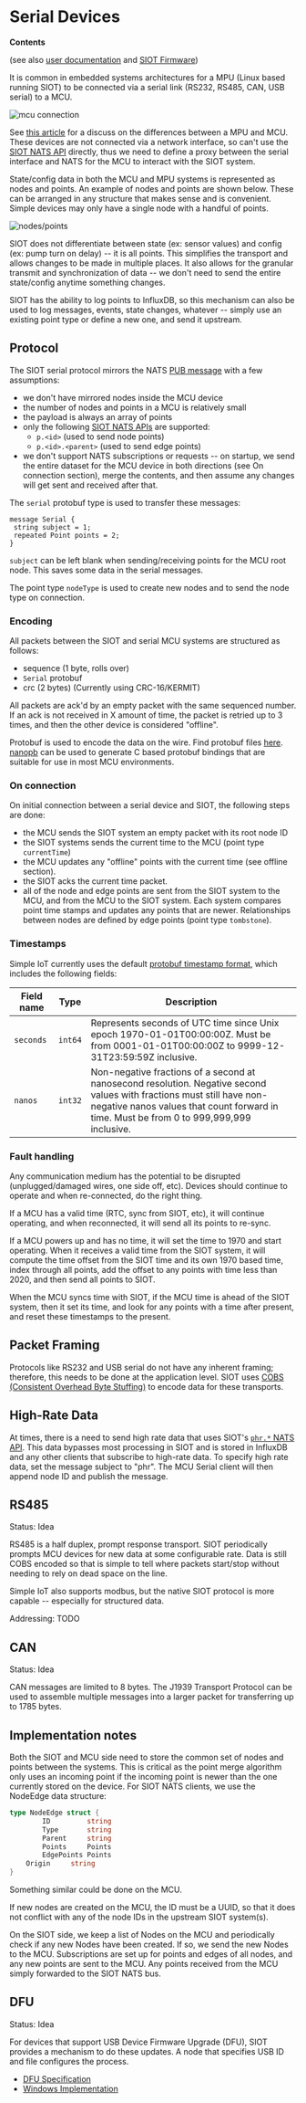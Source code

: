 # Serial Devices

**Contents**

<!-- toc -->

(see also [user documentation](../user/mcu.md) and
[SIOT Firmware](https://github.com/simpleiot/firmware/tree/master/Arduino))

It is common in embedded systems architectures for a MPU (Linux based running
SIOT) to be connected via a serial link (RS232, RS485, CAN, USB serial) to a
MCU.

![mcu connection](../user/images/mcu.png)

See
[this article](http://bec-systems.com/site/1540/microcontroller-mcu-or-microprocessor-mpu)
for a discuss on the differences between a MPU and MCU. These devices are not
connected via a network interface, so can't use the [SIOT NATS API](api.md#nats)
directly, thus we need to define a proxy between the serial interface and NATS
for the MCU to interact with the SIOT system.

State/config data in both the MCU and MPU systems is represented as nodes and
points. An example of nodes and points are shown below. These can be arranged in
any structure that makes sense and is convenient. Simple devices may only have a
single node with a handful of points.

![nodes/points](images/mcu-nodes.png)

SIOT does not differentiate between state (ex: sensor values) and config (ex:
pump turn on delay) -- it is all points. This simplifies the transport and
allows changes to be made in multiple places. It also allows for the granular
transmit and synchronization of data -- we don't need to send the entire
state/config anytime something changes.

SIOT has the ability to log points to InfluxDB, so this mechanism can also be
used to log messages, events, state changes, whatever -- simply use an existing
point type or define a new one, and send it upstream.

## Protocol

The SIOT serial protocol mirrors the NATS
[PUB message](https://docs.nats.io/reference/reference-protocols/nats-protocol#pub)
with a few assumptions:

- we don't have mirrored nodes inside the MCU device
- the number of nodes and points in a MCU is relatively small
- the payload is always an array of points
- only the following [SIOT NATS APIs](api.md#nats) are supported:
  - `p.<id>` (used to send node points)
  - `p.<id>.<parent>` (used to send edge points)
- we don't support NATS subscriptions or requests -- on startup, we send the
  entire dataset for the MCU device in both directions (see On connection
  section), merge the contents, and then assume any changes will get sent and
  received after that.

The `serial` protobuf type is used to transfer these messages:

```
message Serial {
 string subject = 1;
 repeated Point points = 2;
}
```

`subject` can be left blank when sending/receiving points for the MCU root node.
This saves some data in the serial messages.

The point type `nodeType` is used to create new nodes and to send the node type
on connection.

### Encoding

All packets between the SIOT and serial MCU systems are structured as follows:

- sequence (1 byte, rolls over)
- `Serial` protobuf
- crc (2 bytes) (Currently using CRC-16/KERMIT)

All packets are ack'd by an empty packet with the same sequenced number. If an
ack is not received in X amount of time, the packet is retried up to 3 times,
and then the other device is considered "offline".

Protobuf is used to encode the data on the wire. Find protobuf files
[here](https://github.com/simpleiot/simpleiot/tree/master/internal/pb).
[nanopb](https://github.com/nanopb/nanopb) can be used to generate C based
protobuf bindings that are suitable for use in most MCU environments.

### On connection

On initial connection between a serial device and SIOT, the following steps are
done:

- the MCU sends the SIOT system an empty packet with its root node ID
- the SIOT systems sends the current time to the MCU (point type `currentTime`)
- the MCU updates any "offline" points with the current time (see offline
  section).
- the SIOT acks the current time packet.
- all of the node and edge points are sent from the SIOT system to the MCU, and
  from the MCU to the SIOT system. Each system compares point time stamps and
  updates any points that are newer. Relationships between nodes are defined by
  edge points (point type `tombstone`).

### Timestamps

Simple IoT currently uses the default
[protobuf timestamp format](https://developers.google.com/protocol-buffers/docs/reference/google.protobuf#google.protobuf.Timestamp),
which includes the following fields:

| Field name | Type    | Description                                                                                                                                                                                                       |
| ---------- | ------- | ----------------------------------------------------------------------------------------------------------------------------------------------------------------------------------------------------------------- |
| `seconds`  | `int64` | Represents seconds of UTC time since Unix epoch 1970-01-01T00:00:00Z. Must be from 0001-01-01T00:00:00Z to 9999-12-31T23:59:59Z inclusive.                                                                        |
| `nanos`    | `int32` | Non-negative fractions of a second at nanosecond resolution. Negative second values with fractions must still have non-negative nanos values that count forward in time. Must be from 0 to 999,999,999 inclusive. |

### Fault handling

Any communication medium has the potential to be disrupted (unplugged/damaged
wires, one side off, etc). Devices should continue to operate and when
re-connected, do the right thing.

If a MCU has a valid time (RTC, sync from SIOT, etc), it will continue
operating, and when reconnected, it will send all its points to re-sync.

If a MCU powers up and has no time, it will set the time to 1970 and start
operating. When it receives a valid time from the SIOT system, it will compute
the time offset from the SIOT time and its own 1970 based time, index through
all points, add the offset to any points with time less than 2020, and then send
all points to SIOT.

When the MCU syncs time with SIOT, if the MCU time is ahead of the SIOT system,
then it set its time, and look for any points with a time after present, and
reset these timestamps to the present.

## Packet Framing

Protocols like RS232 and USB serial do not have any inherent framing; therefore,
this needs to be done at the application level. SIOT uses
[COBS (Consistent Overhead Byte Stuffing)](https://en.wikipedia.org/wiki/Consistent_Overhead_Byte_Stuffing)
to encode data for these transports.

## High-Rate Data

At times, there is a need to send high rate data that uses SIOT's
[`phr.*` NATS API](api.md). This data bypasses most processing in SIOT and is
stored in InfluxDB and any other clients that subscribe to high-rate data. To
specify high rate data, set the message subject to "phr". The MCU Serial client
will then append node ID and publish the message.

## RS485

Status: Idea

RS485 is a half duplex, prompt response transport. SIOT periodically prompts MCU
devices for new data at some configurable rate. Data is still COBS encoded so
that is simple to tell where packets start/stop without needing to rely on dead
space on the line.

Simple IoT also supports modbus, but the native SIOT protocol is more capable --
especially for structured data.

Addressing: TODO

## CAN

Status: Idea

CAN messages are limited to 8 bytes. The J1939 Transport Protocol can be used to
assemble multiple messages into a larger packet for transferring up to 1785
bytes.

## Implementation notes

Both the SIOT and MCU side need to store the common set of nodes and points
between the systems. This is critical as the point merge algorithm only uses an
incoming point if the incoming point is newer than the one currently stored on
the device. For SIOT NATS clients, we use the NodeEdge data structure:

```go
type NodeEdge struct {
        ID         string
        Type       string
        Parent     string
        Points     Points
        EdgePoints Points
	Origin     string
}
```

Something similar could be done on the MCU.

If new nodes are created on the MCU, the ID must be a UUID, so that it does not
conflict with any of the node IDs in the upstream SIOT system(s).

On the SIOT side, we keep a list of Nodes on the MCU and periodically check if
any new Nodes have been created. If so, we send the new Nodes to the MCU.
Subscriptions are set up for points and edges of all nodes, and any new points
are sent to the MCU. Any points received from the MCU simply forwarded to the
SIOT NATS bus.

## DFU

Status: Idea

For devices that support USB Device Firmware Upgrade (DFU), SIOT provides a
mechanism to do these updates. A node that specifies USB ID and file configures
the process.

- [DFU Specification](https://www.usb.org/sites/default/files/DFU_1.1.pdf)
- [Windows Implementation](https://docs.microsoft.com/en-us/windows-hardware/drivers/stream/device-firmware-update-for-usb-devices-without-using-a-co-installer)
